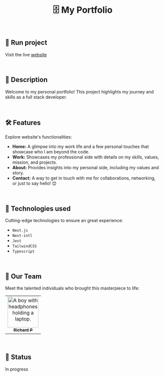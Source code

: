 <h1 align="center">🗄️ My Portfolio</h1>

<br>

## 🚀 Run project

Visit the live [website](https://richardp.vercel.app)

<br>

## 📝 Description

Welcome to my personal portfolio! This project highlights my journey and skills as a full stack developer.

<br/>

## 🛠️ Features

Explore website's functionalities:

- **Home:** A glimpse into my work life and a few personal touches that showcase who I am beyond the code.
- **Work:** Showcases my professional side with details on my skills, values, mission, and projects.
- **About:** Provides insights into my personal side, including my values and story.
- **Contact:** A way to get in touch with me for collaborations, networking, or just to say hello! 😊

<br/>

## 🔧 Technologies used

Cutting-edge technologies to ensure an great experience:

- `Next.js`
- `Next-intl`
- `Jest`
- `TailwindCSS`
- `Typescript`

<br>

## 🤝 Our Team

Meet the talented individuals who brought this masterpiece to life:

<table>
  <tr>
    <td align="center">
      <a href="https://github.com/Richard-Passos">
        <img src="https://img.freepik.com/vetores-premium/desenho-de-desenho-animado-de-um-programador_29937-8176.jpg" width="100px;" alt="A boy with headphones holding a laptop."/><br>
        <sub>
          <b>Richard P</b>
        </sub>
      </a>
    </td>
  </tr>
</table>

<br>

## 🎯 Status

In progress
